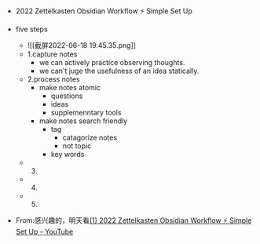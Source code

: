 - 2022 Zettelkasten Obsidian Workflow ⚡️ Simple Set Up


- five steps
	- ![[截屏2022-06-18 19.45.35.png]]
	- 1.capture notes 
		- we can actively practice observing thoughts.
		- we can't juge the usefulness of an idea statically.
	- 2.process notes
		- make notes atomic
			- questions
			- ideas 
			- supplemenntary tools 
		- make notes search friendly 
			- tag
				- catagorize notes
				- not topic
			- key words
	- 3.
	- 4.
	- 5.







- From:感兴趣的，明天看[(1) 2022 Zettelkasten Obsidian Workflow ⚡️ Simple Set Up - YouTube](https://www.youtube.com/watch?v=HSTOSWOhNo4)